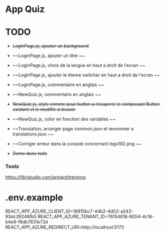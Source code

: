 # App Quiz


# TODO 

- ~~LoginPage.js, ajouter un background~~
- ~~LoginPage.js, ajouter un titre ~~
- ~~LoginPage.js, choix de la langue en haut a droit de l'ecran ~~
- ~~LoginPage.js, ajouter le theme switcher en haut a droit de l'ecran ~~
- ~~LoginPage.js, commentaire en anglais ~~
  

- ~~NewQuiz.js, commentaire en anglais ~~
- ~~NewQuiz.js, style comme pour button a récuperer le composant Button existant et le modifié si besoin~~
- ~~NewQuiz.js, color en fonction des variables ~~


- ~~Translation, arranger page common.json et renommer a translations.json ~~

- ~~Corriger erreur dans la console concernant logo192.png ~~

- ~~Demo done todo~~



### Tools

https://fikristudio.com/project/trenning

# .env.example

REACT_APP_AZURE_CLIENT_ID=18915bc7-44b2-4d02-a243-93dc39248fb5
REACT_APP_AZURE_TENANT_ID=76154618-8054-4c16-b4e9-f8db7831e72d
REACT_APP_AZURE_REDIRECT_URI=http://localhost:5173

